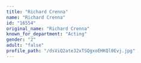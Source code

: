 ```yaml
---
title: "Richard Crenna"
name: "Richard Crenna"
id: "16554"
original_name: "Richard Crenna"
known_for_department: "Acting"
gender: "2"
adult: "false"
profile_path: "/dsViQ2ate32xTSQgxoEHKQl0Evj.jpg"
---
```

